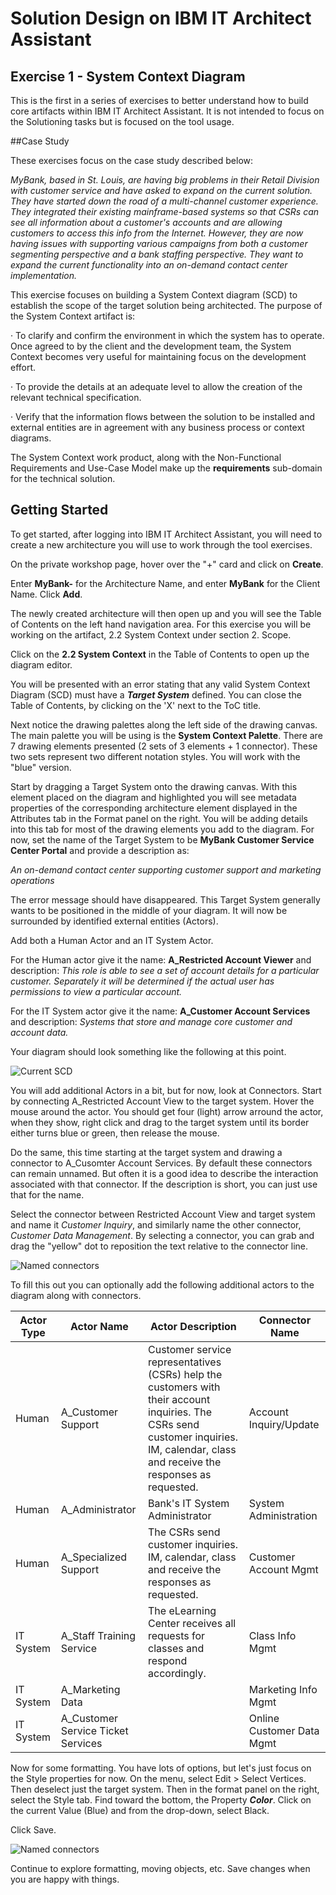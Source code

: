 # Solution Design on IBM IT Architect Assistant

## Exercise 1 - System Context Diagram



This is the first in a series of exercises to better understand how to build core artifacts within IBM IT Architect Assistant.  It is not intended to focus on the Solutioning tasks but is focused on the tool usage.

##Case Study

These exercises focus on the case study described below:

*MyBank, based in St. Louis, are having big problems in their Retail Division with customer service and have asked to expand on the current solution. They have started down the road of a multi-channel customer experience. They integrated their existing mainframe-based systems so that CSRs can see all information about a customer's accounts and are allowing customers to access this info from the Internet. However, they are now having issues with supporting various campaigns from both a customer segmenting perspective and a bank staffing perspective. They want to expand the current functionality into an on-demand contact center implementation.* 

This exercise focuses on building a System Context diagram (SCD) to establish the scope of the target solution being architected. The purpose of the System Context artifact is:

·    To clarify and confirm the environment in which the system has to operate. Once agreed to by the client and the development team, the System Context becomes very useful for maintaining focus on the development effort.

·    To provide the details at an adequate level to allow the creation of the relevant technical specification.

·    Verify that the information flows between the solution to be installed and external entities are in agreement with any business process or context diagrams.

The System Context work product, along with the Non-Functional Requirements and Use-Case Model make up the **requirements** sub-domain for the technical solution. 

## Getting Started

To get started, after logging into IBM IT Architect Assistant, you will need to create a new architecture you will use to work through the tool exercises.

On the private workshop page, hover over the "+" card and click on **Create**.

Enter **MyBank-<your initials>** for the Architecture Name, and enter **MyBank** for the Client Name. Click  **Add**.

The newly created architecture will then open up and you will see the Table of Contents on the left hand navigation area. For this exercise you will be working on the artifact, 2.2 System Context under section 2. Scope.

Click on the **2.2 System Context** in the Table of Contents to open up the diagram editor.

You will be presented with an error stating that any valid System Context Diagram (SCD) must have a ***Target System*** defined.  You can close the Table of Contents, by clicking on the 'X' next to the ToC title. 

Next notice the drawing palettes along the left side of the drawing canvas. The main palette you will be using is the **System Context Palette**. There are 7 drawing elements presented (2 sets of 3 elements + 1 connector). These two sets represent two different notation styles.  You will work with the "blue" version.

Start by dragging a Target System onto the drawing canvas. With this element placed on the diagram and highlighted you will see metadata properties of the corresponding architecture element displayed in the Attributes tab in the Format panel on the right.  You will be adding details into this tab for most of the drawing elements you add to the diagram. For now, set the name of the Target System to be **MyBank Customer Service Center Portal** and provide a description as:

*An on-demand contact center supporting customer support and marketing operations*

The error message should have disappeared.   This Target System generally wants to be positioned in the middle of your diagram.   It will now be surrounded by identified external entities (Actors).

Add both a Human Actor and an IT System Actor.   

For the Human actor give it the name: **A_Restricted Account Viewer** and description: *This role is able to see a set of account details for a particular customer. Separately it will be determined if the actual user has permissions to view a particular account.*

For the IT System actor give it the name: **A_Customer Account Services** and description: *Systems that store and manage core customer and account data.*

Your diagram should look something like the following at this point.

![Current SCD](./images/TS_and_two_actors.png)



You will add additional Actors in a bit, but for now, look at Connectors. Start by connecting A_Restricted Account View to the target system. Hover the mouse around the actor.   You should get four (light) arrow arround the actor, when they show, right click and drag to the target system until its border either turns blue or green, then release the mouse.

Do the same, this time starting at the target system and drawing a connector to A_Cusomter Account Services. By default these connectors can remain unnamed.  But often it is a good idea to describe the interaction associated with that connector.   If the description is short, you can just use that for the name.  

Select the connector between Restricted Account View and target system and name it *Customer Inquiry*, and similarly name the other connector, *Customer Data Management*.  By selecting a connector, you can grab and drag the "yellow" dot to reposition the text relative to the connector line.

![Named connectors](./images/SCD_first_connectors.png)

To fill this out you can optionally add the following additional actors to the diagram along with connectors.

| Actor Type | Actor Name                         | Actor Description                                            | Connector Name            |
| ---------- | ---------------------------------- | ------------------------------------------------------------ | ------------------------- |
| Human      | A_Customer Support                 | Customer service representatives (CSRs) help the customers with their account inquiries. The CSRs send customer inquiries. IM, calendar, class and receive the responses as requested. | Account Inquiry/Update    |
| Human      | A_Administrator                    | Bank's IT System Administrator                               | System Administration     |
| Human      | A_Specialized Support              | The CSRs send customer inquiries. IM, calendar, class and receive the responses as requested. | Customer Account Mgmt     |
| IT System  | A_Staff Training Service           | The eLearning Center receives all requests for classes and respond accordingly. | Class Info Mgmt           |
| IT System  | A_Marketing Data                   |                                                              | Marketing Info Mgmt       |
| IT System  | A_Customer Service Ticket Services |                                                              | Online Customer Data Mgmt |

Now for some formatting.  You have lots of options, but let's just focus on the Style properties for now. On the menu, select Edit > Select Vertices. Then deselect just the target system.  Then in the format panel on the right, select the Style tab.  Find toward the bottom, the Property ***Color***. Click on the current Value (Blue) and from the drop-down, select Black.

Click Save.

![Named connectors](./images/final_SCD.png)

Continue to explore formatting, moving objects, etc. Save changes when you are happy with things.
